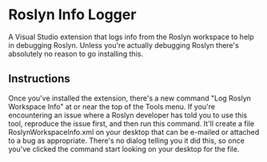 # Roslyn Info Logger
A Visual Studio extension that logs info from the Roslyn workspace to help in
debugging Roslyn.  Unless you're actually debugging Roslyn there's absolutely
no reason to go installing this.

## Instructions
Once you've installed the extension, there's a new command "Log Roslyn
Workspace Info" at or near the top of the Tools menu.  If you're encountering
an issue where a Roslyn developer has told you to use this tool, reproduce the
issue first, and then run this command. It'll create a file
RoslynWorkspaceInfo.xml on your desktop that can be e-mailed or attached to a
bug as appropriate. There's no dialog telling you it did this, so once you've
clicked the command start looking on your desktop for the file.
